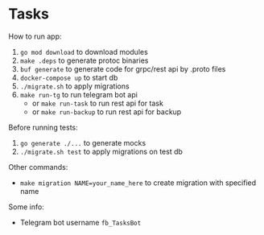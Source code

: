 # Tasks

How to run app:
1. `go mod download` to download modules
2. `make .deps` to generate protoc binaries
3. `buf generate` to generate code for grpc/rest api by .proto files 
4. `docker-compose up` to start db
5. `./migrate.sh` to apply migrations
6. `make run-tg` to run telegram bot api
   - or `make run-task` to run rest api for task
   - or `make run-backup` to run rest api for backup

Before running tests:
1. `go generate ./...` to generate mocks
2. `./migrate.sh test` to apply migrations on test db

Other commands:
- `make migration NAME=your_name_here` to create migration with specified name

Some info:
- Telegram bot username `fb_TasksBot`